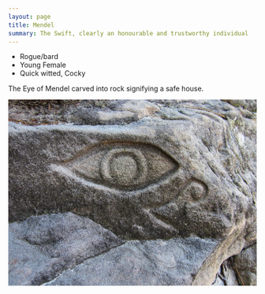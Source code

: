 ```yaml
---
layout: page
title: Mendel
summary: The Swift, clearly an honourable and trustworthy individual
---
```


- Rogue/bard
- Young Female
- Quick witted, Cocky

The Eye of Mendel carved into rock signifying a safe house.

![Eye of Mendel](/assets/mendel-eye.jpg)
